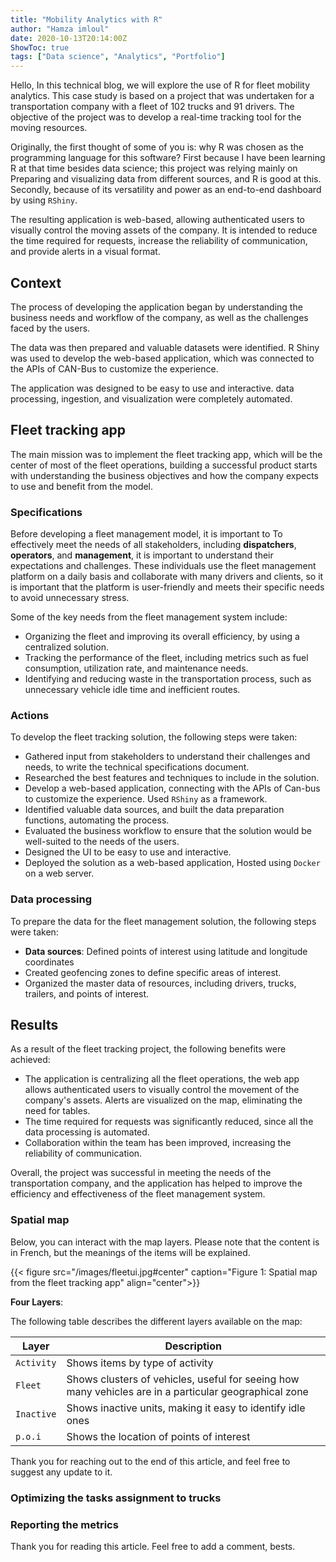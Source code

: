 ```yaml
---
title: "Mobility Analytics with R"
author: "Hamza imloul"
date: 2020-10-13T20:14:00Z
ShowToc: true
tags: ["Data science", "Analytics", "Portfolio"]
---
```


Hello, In this technical blog, we will explore the use of R for fleet mobility analytics. This case study is based on a project that was undertaken for a transportation company with a fleet of 102 trucks and 91 drivers. The objective of the project was to develop a real-time tracking tool for the moving resources. 

Originally, the first thought of some of you is: why R was chosen as the programming language for this software? First because I have been learning R at that time besides data science; this project was relying mainly on Preparing and visualizing data from different sources, and R is good at this. Secondly, because of its versatility and power as an end-to-end dashboard by using `RShiny`. 

The resulting application is web-based, allowing authenticated users to visually control the moving assets of the company. It is intended to reduce the time required for requests, increase the reliability of communication, and provide alerts in a visual format.  
## Context  

The process of developing the application began by understanding the business needs and workflow of the company, as well as the challenges faced by the users. 

The data was then prepared and valuable datasets were identified. R Shiny was used to develop the web-based application, which was connected to the APIs of CAN-Bus to customize the experience. 

The application was designed to be easy to use and interactive. data processing, ingestion, and visualization were completely automated.
## Fleet tracking app

The main mission was to implement the fleet tracking app, which will be the center of most of the fleet operations, building a successful product starts with understanding the business objectives and how the company expects to use and benefit from the model. 
### Specifications

Before developing a fleet management model, it is important to To effectively meet the needs of all stakeholders, including **dispatchers**, **operators**, and **management**, it is important to understand their expectations and challenges. These individuals use the fleet management platform on a daily basis and collaborate with many drivers and clients, so it is important that the platform is user-friendly and meets their specific needs to avoid unnecessary stress.

Some of the key needs from the fleet management system include:

- Organizing the fleet and improving its overall efficiency, by using a centralized solution.
- Tracking the performance of the fleet, including metrics such as fuel consumption, utilization rate, and maintenance needs.
- Identifying and reducing waste in the transportation process, such as unnecessary vehicle idle time and inefficient routes.
### Actions

To develop the fleet tracking solution, the following steps were taken:

- Gathered input from stakeholders to understand their challenges and needs, to write the technical specifications document.
- Researched the best features and techniques to include in the solution.
- Develop a web-based application, connecting with the APIs of Can-bus to customize the experience. Used `RShiny` as a framework.
- Identified valuable data sources, and built the data preparation functions, automating the process.
- Evaluated the business workflow to ensure that the solution would be well-suited to the needs of the users.
- Designed the UI to be easy to use and interactive.
- Deployed the solution as a web-based application, Hosted using `Docker` on a web server.
### Data processing

To prepare the data for the fleet management solution, the following steps were taken:

- **Data sources**: Defined points of interest using latitude and longitude coordinates
- Created geofencing zones to define specific areas of interest.
- Organized the master data of resources, including drivers, trucks, trailers, and points of interest.
## Results 

As a result of the fleet tracking project, the following benefits were achieved:

- The application is centralizing all the fleet operations, the web app allows authenticated users to visually control the movement of the company's assets. Alerts are visualized on the map, eliminating the need for tables.
- The time required for requests was significantly reduced, since all the data processing is automated.
- Collaboration within the team has been improved, increasing the reliability of communication.

Overall, the project was successful in meeting the needs of the transportation company, and the application has helped to improve the efficiency and effectiveness of the fleet management system.  
### Spatial map
  
Below, you can interact with the map layers. Please note that the content is in French, but the meanings of the items will be explained.

{{< figure src="/images/fleetui.jpg#center" caption="Figure 1: Spatial map from the fleet tracking app" align="center">}}
  
**Four Layers**:   

The following table describes the different layers available on the map:
  
| Layer        | Description |
| ------------ | ----------- |
| `Activity`       | Shows items by type of activity |
| `Fleet`     | Shows clusters of vehicles, useful for seeing how many vehicles are in a particular geographical zone |
| `Inactive`   | Shows inactive units, making it easy to identify idle ones |
| `p.o.i`        | Shows the location of points of interest |
  
Thank you for reaching out to the end of this article, and feel free to suggest any update to it.

### Optimizing the tasks assignment to trucks

### Reporting the metrics

Thank you for reading this article. Feel free to add a comment, bests.